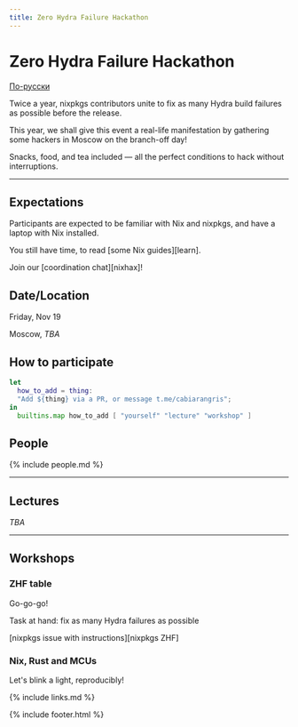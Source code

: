 ```yaml
---
title: Zero Hydra Failure Hackathon
---
```


Zero Hydra <span>Failure</span> Hackathon
====

[По-русски](/zhf-21.11)

Twice a year, nixpkgs contributors unite to fix as many Hydra build failures as possible before the release.

This year, we shall give this event a real-life manifestation by gathering some hackers in Moscow on the branch-off day!

Snacks, food, and tea included — all the perfect conditions to hack without interruptions.

-----

## Expectations

Participants are expected to be familiar with Nix and nixpkgs, and have a laptop with Nix installed.

You still have <span id="there-is-time" color="red">time</span>, to read [some Nix guides][learn].

Join our [coordination chat][nixhax]!

## Date/Location

Friday, Nov 19

Moscow, *TBA*

## How to participate

```nix
let
  how_to_add = thing:
  "Add ${thing} via a PR, or message t.me/cabiarangris";
in
  builtins.map how_to_add [ "yourself" "lecture" "workshop" ]
```

## People

{% include people.md %}

----
## Lectures

*TBA*

----
## Workshops

### ZHF table

Go-go-go!

Task at hand: fix as many Hydra failures as possible

[nixpkgs issue with instructions][nixpkgs ZHF]

### Nix, Rust and MCUs

Let's blink a light, reproducibly!

{% include links.md %}

{% include footer.html %}

